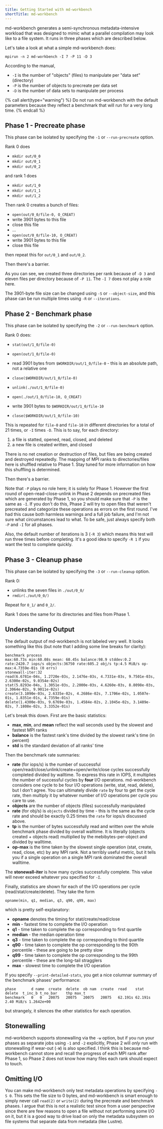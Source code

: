 ```yaml
---
title: Getting Started with md-workbench
shortTitle: md-workbench
---
```


md-workbench generates a semi-synchronous metadata-intensive workload that was
designed to mimic what a parallel compilation may look like to a file system.
It runs in three phases which are described below.

Let's take a look at what a simple md-workbench does:

    mpirun -n 2 md-workbench -I 7 -P 11 -D 3

According to the manual,

- `-I` is the number of "objects" (files) to manipulate per "data set" (directory)
- `-P` is the number of objects to precreate per data set
- `-D` is the number of data sets to manipulate per process

{% call alert(type="warning") %}
Do not run md-workbench with the default parameters because they reflect a
benchmark that will run for a very long time.
{% endcall %}

## Phase 1 - Precreate phase

This phase can be isolated by specifying the `-1` or `--run-precreate` option.

Rank 0 does

- `mkdir out/0_0`
- `mkdir out/0_1`
- `mkdir out/0_2`

and rank 1 does

- `mkdir out/1_0`
- `mkdir out/1_1`
- `mkdir out/1_2`

Then rank 0 creates a bunch of files:

- `open(out/0_0/file-0, O_CREAT)`
- write 3901 bytes to this file
- close this file
- ...
- `open(out/0_0/file-10, O_CREAT)`
- write 3901 bytes to this file
- close this file

then repeat this for `out/0_1` and `out/0_2`.

Then there's a barrier.

As you can see, we created three directories per rank because of `-D 3` and
eleven files per directory because of `-P 11`.  The `-I 7` does not play a role
here.

The 3901-byte file size can be changed using `-S` or `--object-size`, and this
phase can be run multiple times using `-R` or `--iterations`.

## Phase 2 - Benchmark phase

This phase can be isolated by specifying the `-2` or `--run-benchmark` option.

Rank 0 does:

- `stat(out/1_0/file-0)`
- `open(out/1_0/file-0)`
- read 3901 bytes from `$WORKDIR/out/1_0/file-0` - this is an absolute path,
  not a relative one
- `close($WORKDIR/out/1_0/file-0)`
- `unlink(./out/1_0/file-0)`

- `open(./out/1_0/file-10, O_CREAT)`
- write 3901 bytes to `$WORKDIR/out/1_0/file-10`
- `close($WORKDIR/out/1_0/file-10)`

This is repeated for `file-0` and `file-10` in different directories for a total
of 21 times, or `-I` times `-D`.  This is to say, for each directory:

1. a file is statted, opened, read, closed, and deleted
2. a new file is created written, and closed

There is no net creation or destruction of files, but files are being created
and destroyed repeatedly.  The mapping of MPI ranks to directories/files here is
shuffled relative to Phase 1.  Stay tuned for more information on how this
shuffling is determined.

Then there's a barrier.

Note that `-P` plays no role here; it is solely for Phase 1.  However the first
round of open-read-close-unlink in Phase 2 depends on precreated files which are
generated by Phase 1, so you should make sure that `-P` is the same as `-I`.  If
you don't do this, Phase 2 will try to open files that weren't precreated and
categorize these operations as errors on the first round.  I've had this cause
both harmless warnings and a full job failure, and I'm not sure what
circumstances lead to what.  To be safe, just always specify both `-P` and `-I`
for all phases.

Also, the default number of iterations is 3 (`-R 3`) which means this test
will run three times before completing.  It's a good idea to specify `-R 1` if
you want the test to complete quickly.

## Phase 3 - Cleanup phase

This phase can be isolated by specifying the `-3` or `--run-cleanup` option.

Rank 0:

- unlinks the seven files in `./out/0_0/`
- `rmdir(./out/0_0/)`

Repeat for `0_1/` and `0_2/`.

Rank 1 does the same for its directories and files from Phase 1.

## Understanding Output

The default output of md-workbench is not labeled very well.  It looks something
like this (but note that I adding some line breaks for clarity):

```
benchmark process
max:60.73s min:60.08s mean: 60.45s balance:98.9 stddev:0.2
rate:2420.7 iops/s objects:36750 rate:605.2 obj/s tp:4.5 MiB/s op-max:4.7359e-01s (0 errs)
stonewall-iter:32
read(6.6781e-04s, 1.2720e-03s, 2.1476e-03s, 4.7331e-03s, 9.7501e-03s, 2.6300e-02s, 9.0354e-02s)
stat(5.8293e-04s, 1.3051e-03s, 2.2000e-03s, 4.6260e-03s, 8.8098e-03s, 2.3064e-02s, 9.9011e-02s)
create(3.1090e-03s, 2.6335e-02s, 4.2686e-02s, 7.1706e-02s, 1.0507e-01s, 1.8351e-01s, 4.7359e-01s)
delete(1.4300e-03s, 9.6769e-03s, 1.4584e-02s, 2.1045e-02s, 3.1489e-02s, 7.1808e-02s, 3.3352e-01s)
```

Let's break this down.  First are the basic statistics:

- **max**, **min**, and **mean** reflect the wall seconds used by the slowest and fastest MPI ranks
- **balance** is the fastest rank's time divided by the slowest rank's time (in percent)
- **std** is the standard deviation of all ranks' time

Then the benchmark rate summaries:

- **rate** (for iops/s) is the number of successful open/read/close/unlink/create+open/write/close
  cycles successfully completed divided by walltime.  To express this rate in
  IOPS, it multiplies the number of successful cycles by **four** I/O
  operations.  md-workbench considers one cycle to be four I/O operations
  (write, stat, read, delete), but I don't agree.  You can ultimately divide
  `rate` by four to get the cycle rate, then multiply it by whatever number of
  I/O operations per cycle you care to use.  
- **objects** are the number of objects (files) successfully manipulated
- **rate** (for obj/s) is `objects` divided by time - this is the same as the
  cycle rate and should be exactly 0.25 times the `rate` for iops/s discussed
  above.
- **tp** is the number of bytes successfully read and written over the whole
  benchmark phase divided by overall walltime.  It is literally (objects created
  \+ objects read) multiplied by the mebibytes-per-object and divided by
  walltime.
- **op-max** is the time taken by the slowest single operation (stat, create,
  read, close, etc) by any MPI rank.  Not a terribly useful metric, but it tells
  you if a single operation on a single MPI rank dominated the overall walltime.

The **stonewall-iter** is how many cycles successfully complete.  This value will
never exceed whatever you specified for `-I`.

Finally, statistics are shown for each of the I/O operations per cycle
(read/stat/create/delete).  They take the form

```
opname(min, q1, median, q3, q90, q99, max)
```

which is pretty self-explanatory:

- **opname** denotes the timing for stat/create/read/close
- **min** - fastest time to complete the I/O operation
- **q1** - time taken to complete the op corresponding to first quartile
- **median** - the median operation time
- **q3** - time taken to complete the op corresponding to third quartile
- **q90** - time taken to complete the op corresponding to the 90th percentile - these are going to be pretty slow
- **q99** - time taken to complete the op corresponding to the 99th percentile - these are the long-tail stragglers
- **max** - slowest time to complete the I/O operation

If you specify `--print-detailed-stats`, you get a nice columnar summary of the
benchmark phases' performance:

```
phase       d name  create  delete  ob nam  create  read    stat    delete  t_inc_b t_no_bar    thp max_t
benchmark   0   0   20075   20075   20075   20075   62.191s 62.191s 2.40 MiB/s 1.2642e+00
```

but strangely, it silences the other statistics for each operation.

## Stonewalling

md-workbench supports stonewalling via the `-w` option, but if you run your
phases as separate jobs using `-1` and `-2` explicitly, Phase 2 will _only_ run
with stonewalling if wear-out (`-W`) is also specified.  I think this is because
md-workbench cannot store and recall the progress of each MPI rank after Phase
1, so Phase 2 does not know how many files each rank should expect to touch.

## Omitting I/O

You can make md-workbench only test metadata operations by specifying `-S 0`.
This sets the file size to 0 bytes, and md-workbench is smart enough to simply
never call `read(2)` or `write(2)` during the precreate and benchmark phases.
I argue that this is not a realistic test since from a user perspective since
there are few reasons to open a file without not performing some I/O on it, but
it is a good way to drive load on only the metadata subsystem on file systems
that separate data from metadata (like Lustre).
